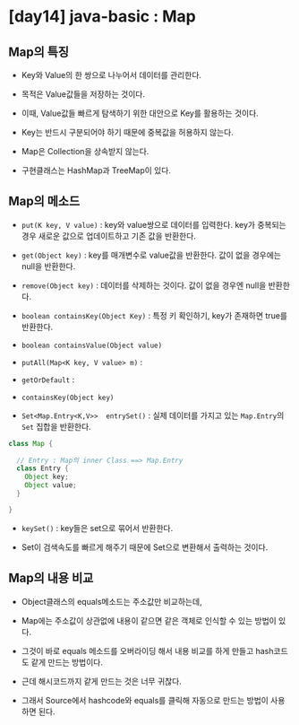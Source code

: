 # [day14] java-basic : Map

## Map의 특징

- Key와 Value의 한 쌍으로 나누어서 데이터를 관리한다. 

- 목적은 Value값들을 저장하는 것이다.

- 이때, Value값들 빠르게 탐색하기 위한 대안으로 Key를 활용하는 것이다. 

- Key는 반드시 구분되어야 하기 때문에 중복값을 허용하지 않는다.

- Map은 Collection을 상속받지 않는다. 

- 구현클래스는 HashMap과 TreeMap이 있다.

## Map의 메소드

- `put(K key, V value)` : key와 value쌍으로 데이터를 입력한다. key가 중복되는 경우 새로운 값으로 업데이트하고 기존 값을 반환한다.

- `get(Object key)` : key를 매개변수로 value값을 반환한다. 값이 없을 경우에는 null을 반환한다.

- `remove(Object key)` : 데이터를 삭제하는 것이다. 값이 없을 경우엔 null을 반환한다.

- `boolean containsKey(Object Key)` : 특정 키 확인하기, key가 존재하면 true를 반환한다.

- `boolean containsValue(Object value)`

- `putAll(Map<K key, V value> m)` : 

- `getOrDefault` : 

- `containsKey(Object key)`

- `Set<Map.Entry<K,V>>	entrySet()` : 실제 데이터를 가지고 있는 `Map.Entry`의 `Set` 집합을 반환한다.

```java
class Map {
  
  // Entry : Map의 inner Class ==> Map.Entry
  class Entry {
    Object key;
    Object value;
  }

}
```

- `keySet()` : key들은 set으로 묶어서 반환한다.

- Set이 검색속도를 빠르게 해주기 때문에 Set으로 변환해서 출력하는 것이다.


## Map의 내용 비교
* Object클래스의 equals메소드는 주소값만 비교하는데,

* Map에는 주소값이 상관없에 내용이 같으면 같은 객체로 인식할 수 있는 방법이 있다.

* 그것이 바로 equals 메소드를 오버라이딩 해서 내용 비교를 하게 만들고 hash코드도 같게 만드는 방법이다.
 
* 근데 해시코드까지 같게 만드는 것은 너무 귀찮다.

* 그래서 Source에서 hashcode와 equals를 클릭해 자동으로 만드는 방법이 사용하면 된다.
